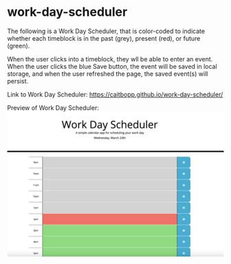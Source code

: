 # work-day-scheduler

The following is a Work Day Scheduler, that is color-coded to indicate whether each timeblock is in the past (grey), present (red), or future (green).

When the user clicks into a timeblock, they wll be able to enter an event. When the user clicks the blue Save button, the event will be saved in local storage, and when the user refreshed the page, the saved event(s) will persist. 

Link to Work Day Scheduler: https://caitbopp.github.io/work-day-scheduler/

Preview of Work Day Scheduler:
<img src="./assets/work-day-scheduler.png">
